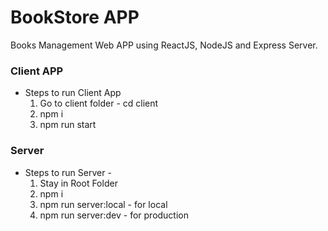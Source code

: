 # BookStore APP

Books Management Web APP using ReactJS, NodeJS and Express Server.

### Client APP

- Steps to run Client App
  1. Go to client folder - cd client
  2. npm i
  3. npm run start

### Server

- Steps to run Server -
  1. Stay in Root Folder
  2. npm i
  3. npm run server:local - for local
  4. npm run server:dev - for production
